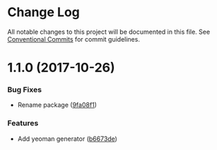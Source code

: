 # Change Log

All notable changes to this project will be documented in this file.
See [Conventional Commits](https://conventionalcommits.org) for commit guidelines.

<a name="1.1.0"></a>
# 1.1.0 (2017-10-26)


### Bug Fixes

* Rename package ([9fa08f1](https://github.com/lonelyplanet/travel-agent/commit/9fa08f1))


### Features

* Add yeoman generator ([b6673de](https://github.com/lonelyplanet/travel-agent/commit/b6673de))
